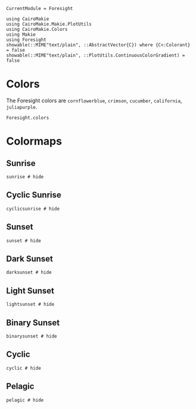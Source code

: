 ```@meta
CurrentModule = Foresight
```

```@setup foresight
using CairoMakie
using CairoMakie.Makie.PlotUtils
using CairoMakie.Colors
using Makie
using Foresight
showable(::MIME"text/plain", ::AbstractVector{C}) where {C<:Colorant} = false
showable(::MIME"text/plain", ::PlotUtils.ContinuousColorGradient) = false
```

# Colors

The Foresight colors are `cornflowerblue`, `crimson`, `cucumber`, `california`, `juliapurple`.

```@example foresight
Foresight.colors
```

# Colormaps

## Sunrise

```@example foresight
sunrise # hide
```

## Cyclic Sunrise

```@example foresight
cyclicsunrise # hide
```

## Sunset

```@example foresight
sunset # hide
```

## Dark Sunset

```@example foresight
darksunset # hide
```

## Light Sunset

```@example foresight
lightsunset # hide
```

## Binary Sunset

```@example foresight
binarysunset # hide
```

## Cyclic

```@example foresight
cyclic # hide
```

## Pelagic

```@example foresight
pelagic # hide
```